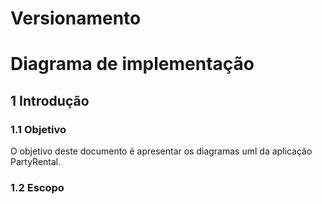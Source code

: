 # Versionamento

# Diagrama de implementação

## 1 Introdução

### 1.1 Objetivo

O objetivo deste documento é apresentar os diagramas uml da aplicação PartyRental.

### 1.2 Escopo